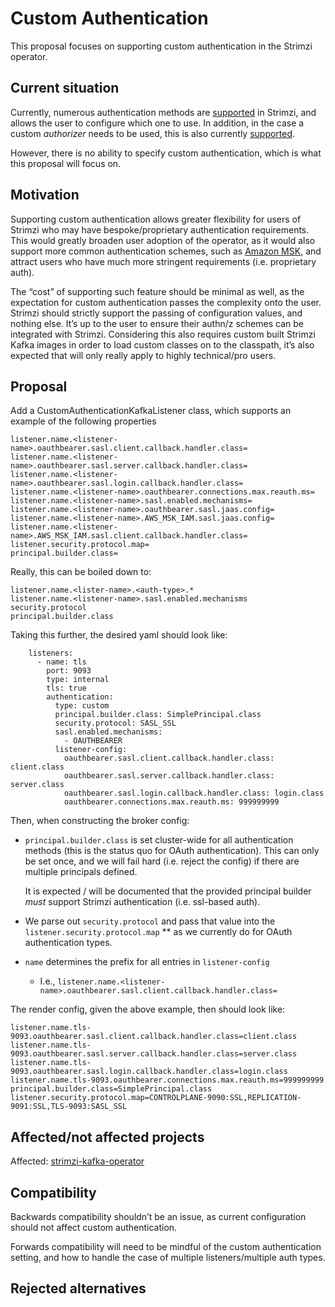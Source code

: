 # Custom Authentication

This proposal focuses on supporting custom authentication in the Strimzi operator.

## Current situation

Currently, numerous authentication methods are [supported](https://github.com/strimzi/strimzi-kafka-operator/tree/0.25.0/api/src/main/java/io/strimzi/api/kafka/model/authentication) in Strimzi, and allows the user to configure which one to use. In addition, in the case a custom *authorizer* needs to be used, this is also currently [supported](https://github.com/strimzi/strimzi-kafka-operator/blob/0.25.0/cluster-operator/src/main/java/io/strimzi/operator/cluster/model/KafkaBrokerConfigurationBuilder.java#L541-L549). 

However, there is no ability to specify custom authentication, which is what this proposal will focus on.

## Motivation

Supporting custom authentication allows greater flexibility for users of Strimzi who may have bespoke/proprietary authentication requirements. This would greatly broaden user adoption of the operator, as it would also support more common authentication schemes, such as [Amazon MSK](https://docs.aws.amazon.com/msk/latest/developerguide/security_iam_service-with-iam.html), and attract users who have much more stringent requirements (i.e. proprietary auth). 

The “cost” of supporting such feature should be minimal as well, as the expectation for custom authentication passes the complexity onto the user. Strimzi should strictly support the passing of configuration values, and nothing else. It’s up to the user to ensure their authn/z schemes can be integrated with Strimzi. Considering this also requires custom built Strimzi Kafka images in order to load custom classes on to the classpath, it’s also expected that will only really apply to highly technical/pro users.

## Proposal

Add a CustomAuthenticationKafkaListener class, which supports an example of the following properties

```
listener.name.<listener-name>.oauthbearer.sasl.client.callback.handler.class=
listener.name.<listener-name>.oauthbearer.sasl.server.callback.handler.class=
listener.name.<listener-name>.oauthbearer.sasl.login.callback.handler.class=
listener.name.<listener-name>.oauthbearer.connections.max.reauth.ms=
listener.name.<listener-name>.sasl.enabled.mechanisms=
listener.name.<listener-name>.oauthbearer.sasl.jaas.config=
listener.name.<listener-name>.AWS_MSK_IAM.sasl.jaas.config=
listener.name.<listener-name>.AWS_MSK_IAM.sasl.client.callback.handler.class=
listener.security.protocol.map=
principal.builder.class=
```

Really, this can be boiled down to: 

```
listener.name.<lister-name>.<auth-type>.*
listener.name.<listener-name>.sasl.enabled.mechanisms
security.protocol
principal.builder.class
```

Taking this further, the desired yaml should look like: 

```
    listeners:
      - name: tls
        port: 9093
        type: internal
        tls: true
        authentication:
          type: custom
          principal.builder.class: SimplePrincipal.class
          security.protocol: SASL_SSL
          sasl.enabled.mechanisms:
            - OAUTHBEARER
          listener-config:
            oauthbearer.sasl.client.callback.handler.class: client.class
            oauthbearer.sasl.server.callback.handler.class: server.class
            oauthbearer.sasl.login.callback.handler.class: login.class
            oauthbearer.connections.max.reauth.ms: 999999999
```

Then, when constructing the broker config:

* `principal.builder.class` is set cluster-wide for all authentication methods (this is the status quo for OAuth authentication). This can only be set once, and we will fail hard (i.e. reject the config) if there are multiple principals defined. 
    
    It is expected / will be documented that the provided principal builder *must* support Strimzi authentication (i.e. ssl-based auth). 
* We parse out `security.protocol` and pass that value into the `listener.security.protocol.map` ** as we currently do for OAuth authentication types. 
* `name` determines the prefix for all entries in `listener-config`
    * I.e., `listener.name.<listener-name>.oauthbearer.sasl.client.callback.handler.class=`

The render config, given the above example, then should look like:

```
listener.name.tls-9093.oauthbearer.sasl.client.callback.handler.class=client.class
listener.name.tls-9093.oauthbearer.sasl.server.callback.handler.class=server.class
listener.name.tls-9093.oauthbearer.sasl.login.callback.handler.class=login.class
listener.name.tls-9093.oauthbearer.connections.max.reauth.ms=999999999
principal.builder.class=SimplePrincipal.class
listener.security.protocol.map=CONTROLPLANE-9090:SSL,REPLICATION-9091:SSL,TLS-9093:SASL_SSL
```

## Affected/not affected projects

Affected: [strimzi-kafka-operator](https://github.com/strimzi/strimzi-kafka-operator)

## Compatibility

Backwards compatibility shouldn’t be an issue, as current configuration should not affect custom authentication. 

Forwards compatibility will need to be mindful of the custom authentication setting, and how to handle the case of multiple listeners/multiple auth types.  

## Rejected alternatives



